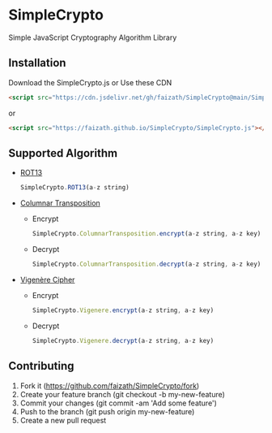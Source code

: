 # SimpleCrypto
Simple JavaScript Cryptography Algorithm Library

## Installation
Download the SimpleCrypto.js or Use these CDN
```html
<script src="https://cdn.jsdelivr.net/gh/faizath/SimpleCrypto@main/SimpleCrypto.js"></script>
```
or
```html
<script src="https://faizath.github.io/SimpleCrypto/SimpleCrypto.js"></script>
```

## Supported Algorithm
- [ROT13](https://en.wikipedia.org/wiki/ROT13)
  ```javascript
  SimpleCrypto.ROT13(a-z string)
  ```
  
- [Columnar Transposition](https://en.wikipedia.org/wiki/Transposition_cipher#Columnar_transposition)
  - Encrypt
    ```javascript
    SimpleCrypto.ColumnarTransposition.encrypt(a-z string, a-z key)
    ```
  - Decrypt
    ```javascript
    SimpleCrypto.ColumnarTransposition.decrypt(a-z string, a-z key)
    ```
    
- [Vigenère Cipher](https://en.wikipedia.org/wiki/Vigen%C3%A8re_cipher)
  - Encrypt
    ```javascript
    SimpleCrypto.Vigenere.encrypt(a-z string, a-z key)
    ```
  - Decrypt
    ```javascript
    SimpleCrypto.Vigenere.decrypt(a-z string, a-z key)
    ```

## Contributing
1.  Fork it (https://github.com/faizath/SimpleCrypto/fork)
2.  Create your feature branch (git checkout -b my-new-feature)
3.  Commit your changes (git commit -am 'Add some feature')
4.  Push to the branch (git push origin my-new-feature)
5.  Create a new pull request
